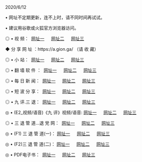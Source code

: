 <p>2020/6/12
<p>• 网址不定期更新，连不上时，请不同时间再试试。
<p>• 建议用谷歌或火狐官方浏览器访问。
<p>◎ • 视 频： 
<a href="http://hhv.guitarhaven.com/" target="_blank">网址一</a> 　 
<a href="http://hps.guitarhaven.com/" target="_blank">网址二</a> 　 
<a href="http://htb.guitarhaven.com/b.html" target="_blank">网址三</a>

<p>◆ 分 享 网 址 ：https://a.gion.ga/  （请 收 藏） </p>

<p>◎ • 小 站：  
<a href="http://hhv.guitarhaven.com/f.html" target="_blank">网址一</a> 　 
<a href="http://hps.guitarhaven.com/h.html" target="_blank">网址二</a> 　 
<a href="http://htb.guitarhaven.com/k/" target="_blank">网址三</a></p>
<p>◎ • 翻 墙 软 件 ：  
<a href="http://hhv.guitarhaven.com/ff/" target="_blank">网址一</a> 　 
<a href="http://hps.guitarhaven.com/s/read/a1_nd.html" target="_blank">网址二</a> 　 
<a href="http://htb.guitarhaven.com/ff/index.html" target="_blank">网址三</a></p>
<p>◎ • 每 日 新 闻：  
<a href="http://hhv.guitarhaven.com/day/" target="_blank">网址一</a> 　 
<a href="http://hps.guitarhaven.com/day/" target="_blank">网址二</a> 　 
<a href="http://htb.guitarhaven.com/day/index.html" target="_blank">网址三</a></p>
<p>◎ • 短 波 分 享：  
<a href="http://hhv.guitarhaven.com/h/" target="_blank">网址一</a> 　 
<a href="http://hps.guitarhaven.com/h/" target="_blank">网址二</a> 　 
<a href="http://htb.guitarhaven.com/h/index.html" target="_blank">网址三</a></p>
<p>◎ • 九 评.三 退：  
<a href="http://hhv.guitarhaven.com/t/" target="_blank">网址一</a> 　 
<a href="http://hps.guitarhaven.com/v2/index.html" target="_blank">网址二</a> 　 
<a href="http://htb.guitarhaven.com/tt/index.html" target="_blank">网址三</a> 　</p>
<p>◎ • (E2_视频/语音)《九 评》视频/语音: 
<a href="http://hhv.guitarhaven.com/7738.html" target="_blank">网址一</a> 　 
<a href="http://hps.guitarhaven.com/7614.html" target="_blank">网址二</a> 　 
<a href="http://htb.guitarhaven.com/7633.html" target="_blank">网址三</a></p>
<p>◎ • 三 退 管 道...退 党 网：  
<a href="http://hhv.guitarhaven.com/go/td1.html" target="_blank">网址一</a> 　 
<a href="http://hps.guitarhaven.com/go/td2.html" target="_blank">网址二</a> 　 
<a href="http://htb.guitarhaven.com/go/td3.html" target="_blank">网址三</a></p>
<p>◎ • (F1) 三 退 管 道(一)： 
<a href="http://hhv.guitarhaven.com/dd/" target="_blank">网址一</a> 　 
<a href="http://hps.guitarhaven.com/s/read/a1_tdx.html" target="_blank">网址二</a> 　 
<a href="http://htb.guitarhaven.com/dd/" target="_blank">网址三</a></p>
<p>◎ • (F2)三 退 管 道(二)： 
<a href="http://htb.guitarhaven.com/d/" target="_blank">网址一</a> 　 
<a href="http://hhv.guitarhaven.com/d/index.html" target="_blank">网址二</a> 　 
<a href="http://hps.guitarhaven.com/d/" target="_blank">网址三</a></p>
<p>◎ • PDF电子书：  
<a href="http://hhv.guitarhaven.com/p/" target="_blank">网址一</a> 　 
<a href="http://hps.guitarhaven.com/p/index.html" target="_blank">网址二</a> 　 
<a href="http://htb.guitarhaven.com/p/" target="_blank">网址三</a></p>
